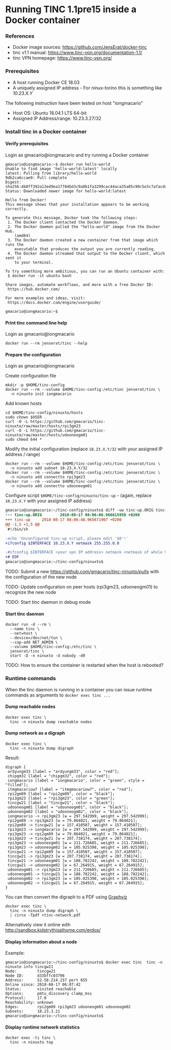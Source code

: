 # Running TINC 1.1pre15 inside a Docker container

<!-- 2018-08-16 19:30 CEST -->

### References 

* Docker image sources: <https://github.com/JensErat/docker-tinc>
* tinc v1.1 manual: <https://www.tinc-vpn.org/documentation-1.1/>
* tinc VPN homepage: <https://www.tinc-vpn.org/>

### Prerequisites

* A host running Docker CE 18.03
* A uniquely assigned IP address - For ninux-torino this is something like _10.23.X.Y_

The following instruction have been tested on host "iongmacario"
- Host OS: Ubuntu 18.04.1 LTS 64-bit
- Assigned IP Address/range: 10.23.3.27/32

### Install tinc in a Docker container

#### Verify prerequisites

Login as gmacario@iongmacario and try running a Docker container

```
gmacario@iongmacario:~$ docker run hello-world
Unable to find image 'hello-world:latest' locally
latest: Pulling from library/hello-world
9db2ca6ccae0: Pull complete
Digest: sha256:4b8ff392a12ed9ea17784bd3c9a8b1fa3299cac44aca35a85c90c5e3c7afacdc
Status: Downloaded newer image for hello-world:latest

Hello from Docker!
This message shows that your installation appears to be working correctly.

To generate this message, Docker took the following steps:
 1. The Docker client contacted the Docker daemon.
 2. The Docker daemon pulled the "hello-world" image from the Docker Hub.
    (amd64)
 3. The Docker daemon created a new container from that image which runs the
    executable that produces the output you are currently reading.
 4. The Docker daemon streamed that output to the Docker client, which sent it
    to your terminal.

To try something more ambitious, you can run an Ubuntu container with:
 $ docker run -it ubuntu bash

Share images, automate workflows, and more with a free Docker ID:
 https://hub.docker.com/

For more examples and ideas, visit:
 https://docs.docker.com/engine/userguide/

gmacario@iongmacario:~$
```

#### Print tinc command line help

Login as gmacario@iongmacario

```shell
docker run --rm jenserat/tinc --help
```

#### Prepare the configuration

Login as gmacario@iongmacario

Create configuration file

```shell
mkdir -p $HOME/tinc-config
docker run --rm --volume $HOME/tinc-config:/etc/tinc jenserat/tinc \
  -n ninuxto init iongmacario
```

Add known hosts

```shell
cd $HOME/tinc-config/ninuxto/hosts
sudo chown $USER .
curl -O -L https://github.com/gmacario/tinc-ninuxto/raw/master/hosts/rpi3gm23
curl -O -L https://github.com/gmacario/tinc-ninuxto/raw/master/hosts/udooneogm01
sudo chmod 644 *
```

Modify the initial configuration (replace `10.23.X.Y/32` with your assigned IP address / range)

```shell
docker run --rm --volume $HOME/tinc-config:/etc/tinc jenserat/tinc \
  -n ninuxto add subnet 10.23.X.Y/32
docker run --rm --volume $HOME/tinc-config:/etc/tinc jenserat/tinc \
  -n ninuxto add connectto rpi3gm23
docker run --rm --volume $HOME/tinc-config:/etc/tinc jenserat/tinc \
  -n ninuxto add connectto udooneogm01
```

Configure script `$HOME/tinc-config/ninuxto/tinc-up` - (again, replace `10.23.X.Y` with your assigned IP address)

```diff
gmacario@iongmacario:~/tinc-config/ninuxto$ diff -uw tinc-up.ORIG tinc-up
--- tinc-up.ORIG        2018-08-17 08:06:06.966615850 +0200
+++ tinc-up     2018-08-17 08:06:48.965671907 +0200
@@ -1,5 +1,5 @@
 #!/bin/sh

-echo 'Unconfigured tinc-up script, please edit '$0'!'
+ifconfig $INTERFACE 10.23.X.Y netmask 255.255.0.0

-#ifconfig $INTERFACE <your vpn IP address> netmask <netmask of whole VPN>
+# EOF
gmacario@iongmacario:~/tinc-config/ninuxto$
```

TODO: Submit a new <https://github.com/gmacario/tinc-ninuxto/pulls> with the configuration of the new node

TODO: Update configuration on peer hosts (rpi3gm23, udooneogm01) to recognize the new node

TODO: Start tinc daemon in debug mode

#### Start tinc daemon

```shell
docker run -d --rm \
  --name tinc \
  --net=host \
  --device=/dev/net/tun \
  --cap-add NET_ADMIN \
  --volume $HOME/tinc-config:/etc/tinc \
  jenserat/tinc \
  start -D -n ninuxto -U nobody -d0
```

TODO: How to ensure the container is restarted when the host is rebooted?

### Runtime commands

When the tinc daemon is running in a container you can issue runtime commands as arguments to `docker exec tinc ...`

#### Dump reachable nodes

<!-- 2018-08-17 07:48 CEST -->

```shell
docker exec tinc \
  tinc -n ninuxto dump reachable nodes
```

#### Dump network as a digraph

<!-- 2018-08-17 08:12 CEST -->

```shell
docker exec tinc \
  tinc -n ninuxto dump digraph
```

Result:

```
digraph {
 ardyungm33 [label = "ardyungm33", color = "red"];
 chipgm32 [label = "chipgm32", color = "red"];
 iongmacario [label = "iongmacario", color = "green", style = "filled"];
 itmgmacariow7 [label = "itmgmacariow7", color = "red"];
 rpi2gm89 [label = "rpi2gm89", color = "black"];
 rpi3gm23 [label = "rpi3gm23", color = "green"];
 tincgw21 [label = "tincgw21", color = "black"];
 udooneogm01 [label = "udooneogm01", color = "black"];
 udooneogm02 [label = "udooneogm02", color = "black"];
 iongmacario -> rpi3gm23 [w = 297.542999, weight = 297.542999];
 rpi2gm89 -> rpi3gm23 [w = 79.864021, weight = 79.864021];
 rpi2gm89 -> tincgw21 [w = 157.410507, weight = 157.410507];
 rpi3gm23 -> iongmacario [w = 297.542999, weight = 297.542999];
 rpi3gm23 -> rpi2gm89 [w = 79.864021, weight = 79.864021];
 rpi3gm23 -> tincgw21 [w = 207.738174, weight = 207.738174];
 rpi3gm23 -> udooneogm01 [w = 211.726685, weight = 211.726685];
 rpi3gm23 -> udooneogm02 [w = 105.025398, weight = 105.025398];
 tincgw21 -> rpi2gm89 [w = 157.410507, weight = 157.410507];
 tincgw21 -> rpi3gm23 [w = 207.738174, weight = 207.738174];
 tincgw21 -> udooneogm01 [w = 188.782242, weight = 188.782242];
 tincgw21 -> udooneogm02 [w = 67.264915, weight = 67.264915];
 udooneogm01 -> rpi3gm23 [w = 211.726685, weight = 211.726685];
 udooneogm01 -> tincgw21 [w = 188.782242, weight = 188.782242];
 udooneogm02 -> rpi3gm23 [w = 105.025398, weight = 105.025398];
 udooneogm02 -> tincgw21 [w = 67.264915, weight = 67.264915];
}
```

You can then convert the digraph to a PDF using [Graphviz](http://www.graphviz.org/)

```shell
docker exec tinc \
  tinc -n ninuxto dump digraph \
  | circo -Tpdf >tinc-network.pdf
```

Alternatively view it online with <http://sandbox.kidstrythisathome.com/erdos/>

#### Display information about a node

Example:

```
gmacario@iongmacario:~/tinc-config/ninuxto$ docker exec tinc  tinc -n ninuxto info tincgw21
Node:         tincgw21
Node ID:      d33bffc03796
Address:      52.58.214.157 port 655
Online since: 2018-08-17 06:07:42
Status:       visited reachable
Options:      pmtu_discovery clamp_mss
Protocol:     17.0
Reachability: unknown
Edges:        rpi2gm89 rpi3gm23 udooneogm01 udooneogm02
Subnets:      10.23.3.21
gmacario@iongmacario:~/tinc-config/ninuxto$
```

#### Display runtime network statistics

```shell
docker exec -ti tinc \
  tinc -n ninuxto top
```

<!-- EOF -->
